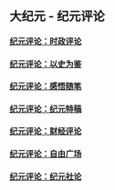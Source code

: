 ## 大纪元 - 纪元评论

#### [纪元评论：时政评论](indexes/nsc1025/README.md?11110330)
#### [纪元评论：以史为鉴](indexes/nsc1028/README.md?11110330)
#### [纪元评论：感悟随笔](indexes/nsc1035/README.md?11110330)
#### [纪元评论：纪元特稿](indexes/nsc424/README.md?11110330)
#### [纪元评论：财经评论](indexes/nsc1026/README.md?11110330)
#### [纪元评论：自由广场](indexes/nsc993/README.md?11110330)
#### [纪元评论：纪元社论](indexes/nsc422/README.md?11110330)
